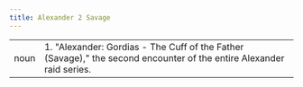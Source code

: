 ```yaml
---
title: Alexander 2 Savage
---
```

| | |
| --- | --- |
| noun | 1.  	"Alexander: Gordias - The Cuff of the Father (Savage)," the second encounter of the entire Alexander raid series.	|
